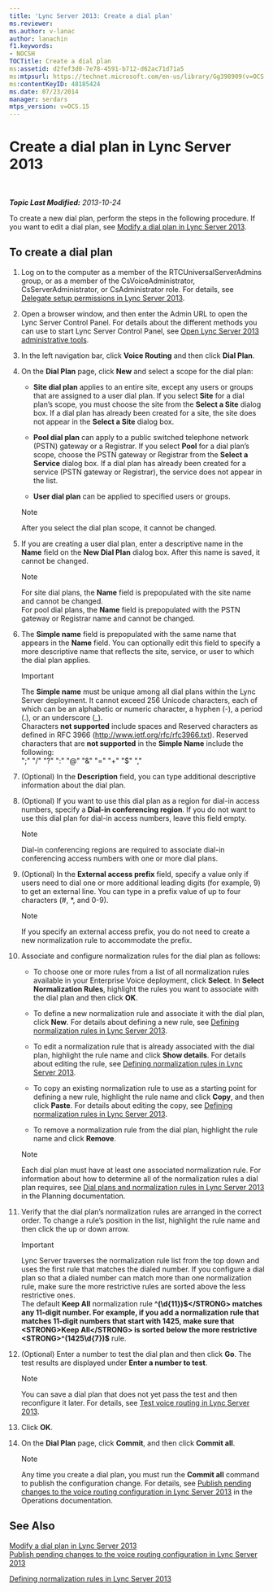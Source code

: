 ```yaml
---
title: 'Lync Server 2013: Create a dial plan'
ms.reviewer: 
ms.author: v-lanac
author: lanachin
f1.keywords:
- NOCSH
TOCTitle: Create a dial plan
ms:assetid: d2fef3d0-7e78-4591-b712-d62ac71d71a5
ms:mtpsurl: https://technet.microsoft.com/en-us/library/Gg398909(v=OCS.15)
ms:contentKeyID: 48185424
ms.date: 07/23/2014
manager: serdars
mtps_version: v=OCS.15
---
```


<div data-xmlns="http://www.w3.org/1999/xhtml">

<div class="topic" data-xmlns="http://www.w3.org/1999/xhtml" data-msxsl="urn:schemas-microsoft-com:xslt" data-cs="https://msdn.microsoft.com/">

<div data-asp="https://msdn2.microsoft.com/asp">

# Create a dial plan in Lync Server 2013

</div>

<div id="mainSection">

<div id="mainBody">

<span> </span>

_**Topic Last Modified:** 2013-10-24_

To create a new dial plan, perform the steps in the following procedure. If you want to edit a dial plan, see [Modify a dial plan in Lync Server 2013](lync-server-2013-modify-a-dial-plan.md).

<div>

## To create a dial plan

1.  Log on to the computer as a member of the RTCUniversalServerAdmins group, or as a member of the CsVoiceAdministrator, CsServerAdministrator, or CsAdministrator role. For details, see [Delegate setup permissions in Lync Server 2013](lync-server-2013-delegate-setup-permissions.md).

2.  Open a browser window, and then enter the Admin URL to open the Lync Server Control Panel. For details about the different methods you can use to start Lync Server Control Panel, see [Open Lync Server 2013 administrative tools](lync-server-2013-open-lync-server-administrative-tools.md).

3.  In the left navigation bar, click **Voice Routing** and then click **Dial Plan**.

4.  On the **Dial Plan** page, click **New** and select a scope for the dial plan:
    
      - **Site dial plan** applies to an entire site, except any users or groups that are assigned to a user dial plan. If you select **Site** for a dial plan’s scope, you must choose the site from the **Select a Site** dialog box. If a dial plan has already been created for a site, the site does not appear in the **Select a Site** dialog box.
    
      - **Pool dial plan** can apply to a public switched telephone network (PSTN) gateway or a Registrar. If you select **Pool** for a dial plan’s scope, choose the PSTN gateway or Registrar from the **Select a Service** dialog box. If a dial plan has already been created for a service (PSTN gateway or Registrar), the service does not appear in the list.
    
      - **User dial plan** can be applied to specified users or groups.
    
    <div>
    

    > [!NOTE]  
    > After you select the dial plan scope, it cannot be changed.

    
    </div>

5.  If you are creating a user dial plan, enter a descriptive name in the **Name** field on the **New Dial Plan** dialog box. After this name is saved, it cannot be changed.
    
    <div>
    

    > [!NOTE]  
    > For site dial plans, the <STRONG>Name</STRONG> field is prepopulated with the site name and cannot be changed.<BR>For pool dial plans, the <STRONG>Name</STRONG> field is prepopulated with the PSTN gateway or Registrar name and cannot be changed.

    
    </div>

6.  The **Simple name** field is prepopulated with the same name that appears in the **Name** field. You can optionally edit this field to specify a more descriptive name that reflects the site, service, or user to which the dial plan applies.
    
    <div>
    

    > [!IMPORTANT]  
    > The <STRONG>Simple name</STRONG> must be unique among all dial plans within the Lync Server deployment. It cannot exceed 256 Unicode characters, each of which can be an alphabetic or numeric character, a hyphen (-), a period (.), or an underscore (_).<BR>Characters <STRONG>not supported</STRONG> include spaces and Reserved characters as defined in RFC 3966 (http://www.ietf.org/rfc/rfc3966.txt). Reserved characters that are <STRONG>not supported</STRONG> in the <STRONG>Simple Name</STRONG> include the following:<BR>";" "/" "?" ":" "@" "&amp;" "=" "+" "$" ","

    
    </div>

7.  (Optional) In the **Description** field, you can type additional descriptive information about the dial plan.

8.  (Optional) If you want to use this dial plan as a region for dial-in access numbers, specify a **Dial-in conferencing region**. If you do not want to use this dial plan for dial-in access numbers, leave this field empty.
    
    <div>
    

    > [!NOTE]  
    > Dial-in conferencing regions are required to associate dial-in conferencing access numbers with one or more dial plans.

    
    </div>

9.  (Optional) In the **External access prefix** field, specify a value only if users need to dial one or more additional leading digits (for example, 9) to get an external line. You can type in a prefix value of up to four characters (\#, \*, and 0-9).
    
    <div>
    

    > [!NOTE]  
    > If you specify an external access prefix, you do not need to create a new normalization rule to accommodate the prefix.

    
    </div>

10. Associate and configure normalization rules for the dial plan as follows:
    
      - To choose one or more rules from a list of all normalization rules available in your Enterprise Voice deployment, click **Select**. In **Select Normalization Rules**, highlight the rules you want to associate with the dial plan and then click **OK**.
    
      - To define a new normalization rule and associate it with the dial plan, click **New**. For details about defining a new rule, see [Defining normalization rules in Lync Server 2013](lync-server-2013-defining-normalization-rules.md).
    
      - To edit a normalization rule that is already associated with the dial plan, highlight the rule name and click **Show details**. For details about editing the rule, see [Defining normalization rules in Lync Server 2013](lync-server-2013-defining-normalization-rules.md).
    
      - To copy an existing normalization rule to use as a starting point for defining a new rule, highlight the rule name and click **Copy**, and then click **Paste**. For details about editing the copy, see [Defining normalization rules in Lync Server 2013](lync-server-2013-defining-normalization-rules.md).
    
      - To remove a normalization rule from the dial plan, highlight the rule name and click **Remove**.
    
    <div>
    

    > [!NOTE]  
    > Each dial plan must have at least one associated normalization rule. For information about how to determine all of the normalization rules a dial plan requires, see <A href="lync-server-2013-dial-plans-and-normalization-rules.md">Dial plans and normalization rules in Lync Server 2013</A> in the Planning documentation.

    
    </div>

11. Verify that the dial plan’s normalization rules are arranged in the correct order. To change a rule’s position in the list, highlight the rule name and then click the up or down arrow.
    
    <div>
    

    > [!IMPORTANT]  
    > Lync Server traverses the normalization rule list from the top down and uses the first rule that matches the dialed number. If you configure a dial plan so that a dialed number can match more than one normalization rule, make sure the more restrictive rules are sorted above the less restrictive ones.<BR>The default <STRONG>Keep All</STRONG> normalization rule <STRONG>^(\d{11})$</STRONG> matches any 11-digit number. For example, if you add a normalization rule that matches 11-digit numbers that start with 1425, make sure that <STRONG>Keep All</STRONG> is sorted below the more restrictive <STRONG>^(1425\d{7})$</STRONG> rule.

    
    </div>

12. (Optional) Enter a number to test the dial plan and then click **Go**. The test results are displayed under **Enter a number to test**.
    
    <div>
    

    > [!NOTE]  
    > You can save a dial plan that does not yet pass the test and then reconfigure it later. For details, see <A href="lync-server-2013-test-voice-routing.md">Test voice routing in Lync Server 2013</A>.

    
    </div>

13. Click **OK**.

14. On the **Dial Plan** page, click **Commit**, and then click **Commit all**.
    
    <div>
    

    > [!NOTE]  
    > Any time you create a dial plan, you must run the <STRONG>Commit all</STRONG> command to publish the configuration change. For details, see <A href="lync-server-2013-publish-pending-changes-to-the-voice-routing-configuration.md">Publish pending changes to the voice routing configuration in Lync Server 2013</A> in the Operations documentation.

    
    </div>

</div>

<div>

## See Also


[Modify a dial plan in Lync Server 2013](lync-server-2013-modify-a-dial-plan.md)  
[Publish pending changes to the voice routing configuration in Lync Server 2013](lync-server-2013-publish-pending-changes-to-the-voice-routing-configuration.md)  


[Defining normalization rules in Lync Server 2013](lync-server-2013-defining-normalization-rules.md)  
  

</div>

</div>

<span> </span>

</div>

</div>

</div>

